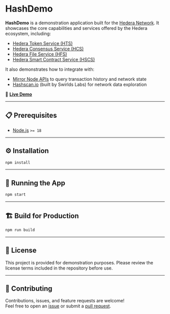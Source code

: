 # HashDemo

**HashDemo** is a demonstration application built for the [Hedera Network](https://hedera.com). It showcases the core capabilities and services offered by the Hedera ecosystem, including:

- [Hedera Token Service (HTS)](https://hedera.com/token-service)
- [Hedera Consensus Service (HCS)](https://hedera.com/consensus-service)
- [Hedera File Service (HFS)](https://docs.hedera.com/guides/docs/sdks/file-storage)
- [Hedera Smart Contract Service (HSCS)](https://hedera.com/smart-contract)

It also demonstrates how to integrate with:
- [Mirror Node APIs](https://docs.hedera.com/hedera/mirror-nodes) to query transaction history and network state
- [Hashscan.io](https://hashscan.io) (built by Swirlds Labs) for network data exploration

🔗 **[Live Demo](https://www.hashdemo.com/)**

---

## 📋 Prerequisites

- [Node.js](https://nodejs.org/) `>= 18`

---

## ⚙️ Installation

```bash
npm install
```

---

## 🚀 Running the App

```bash
npm start
```

---

## 🏗️ Build for Production

```bash
npm run build
```

---

## 📄 License

This project is provided for demonstration purposes. Please review the license terms included in the repository before use.

---

## 🤝 Contributing

Contributions, issues, and feature requests are welcome!  
Feel free to open an [issue](../../issues) or submit a [pull request](../../pulls).

